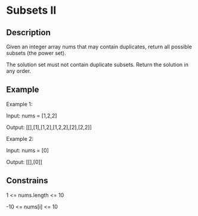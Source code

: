 # Subsets II

## Description

Given an integer array nums that may contain duplicates, return all possible subsets (the power set).

The solution set must not contain duplicate subsets. Return the solution in any order.

## Example 

Example 1:

Input: nums = [1,2,2]

Output: [[],[1],[1,2],[1,2,2],[2],[2,2]]

Example 2:

Input: nums = [0]

Output: [[],[0]]
 
## Constrains

1 <= nums.length <= 10

-10 <= nums[i] <= 10